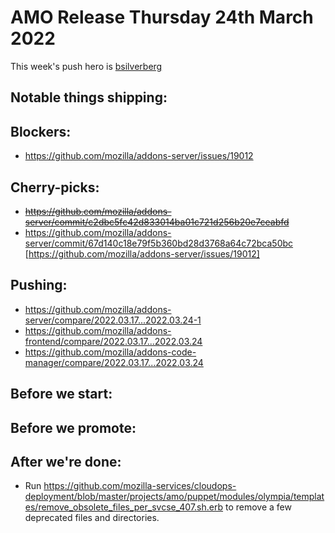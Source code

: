 # AMO Release Thursday 24th March 2022

This week's push hero is [bsilverberg](https://github.com/bobsilverberg)

## Notable things shipping:

## Blockers:
- https://github.com/mozilla/addons-server/issues/19012

## Cherry-picks:
- ~~https://github.com/mozilla/addons-server/commit/c2dbc5fc42d833014ba01c721d256b20e7ceabfd~~
- https://github.com/mozilla/addons-server/commit/67d140c18e79f5b360bd28d3768a64c72bca50bc [https://github.com/mozilla/addons-server/issues/19012]

## Pushing:

- https://github.com/mozilla/addons-server/compare/2022.03.17...2022.03.24-1
- https://github.com/mozilla/addons-frontend/compare/2022.03.17...2022.03.24
- https://github.com/mozilla/addons-code-manager/compare/2022.03.17...2022.03.24

## Before we start:

## Before we promote:

## After we're done:
* Run https://github.com/mozilla-services/cloudops-deployment/blob/master/projects/amo/puppet/modules/olympia/templates/remove_obsolete_files_per_svcse_407.sh.erb to remove a few deprecated files and directories.
